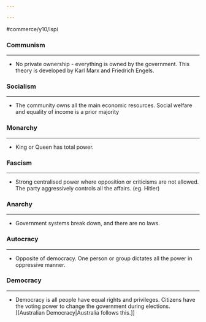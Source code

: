 ```yaml
---

---
```

#commerce/y10/lspi 

### Communism
---
- No private ownership - everything is owned by the government. This theory is developed by Karl Marx and Friedrich Engels.

### Socialism
---
- The community owns all the main economic resources. Social welfare and equality of income is a prior majority

### Monarchy
---
- King or Queen has total power.

### Fascism
---
- Strong centralised power where opposition or criticisms are not allowed. The party aggressively controls all the affairs. (eg. Hitler)

### Anarchy
---
- Government systems break down, and there are no laws.

### Autocracy
---
- Opposite of democracy. One person or group dictates all the power in oppressive manner.

### Democracy
---
- Democracy is all people have equal rights and privileges. Citizens have the voting power to change the government during elections. [[Australian Democracy|Australia follows this.]]